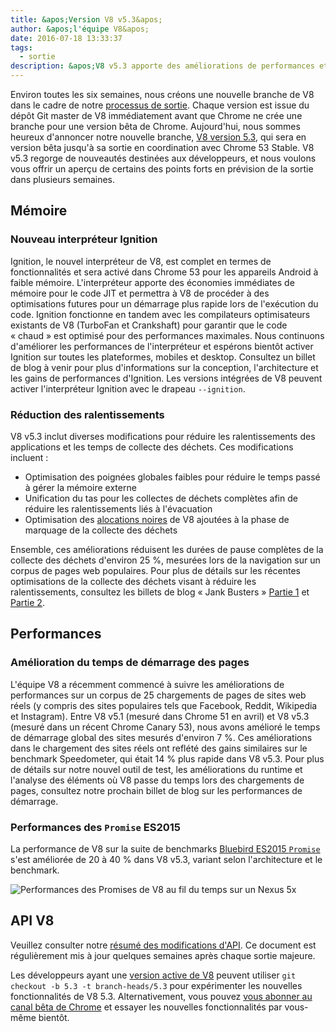 ```yaml
---
title: &apos;Version V8 v5.3&apos;
author: &apos;l'équipe V8&apos;
date: 2016-07-18 13:33:37
tags:
  - sortie
description: &apos;V8 v5.3 apporte des améliorations de performances et une réduction de la consommation de mémoire.&apos;
---
```

Environ toutes les six semaines, nous créons une nouvelle branche de V8 dans le cadre de notre [processus de sortie](/docs/release-process). Chaque version est issue du dépôt Git master de V8 immédiatement avant que Chrome ne crée une branche pour une version bêta de Chrome. Aujourd'hui, nous sommes heureux d'annoncer notre nouvelle branche, [V8 version 5.3](https://chromium.googlesource.com/v8/v8.git/+log/branch-heads/5.3), qui sera en version bêta jusqu'à sa sortie en coordination avec Chrome 53 Stable. V8 v5.3 regorge de nouveautés destinées aux développeurs, et nous voulons vous offrir un aperçu de certains des points forts en prévision de la sortie dans plusieurs semaines.

<!--truncate-->
## Mémoire

### Nouveau interpréteur Ignition

Ignition, le nouvel interpréteur de V8, est complet en termes de fonctionnalités et sera activé dans Chrome 53 pour les appareils Android à faible mémoire. L'interpréteur apporte des économies immédiates de mémoire pour le code JIT et permettra à V8 de procéder à des optimisations futures pour un démarrage plus rapide lors de l'exécution du code. Ignition fonctionne en tandem avec les compilateurs optimisateurs existants de V8 (TurboFan et Crankshaft) pour garantir que le code « chaud » est optimisé pour des performances maximales. Nous continuons d'améliorer les performances de l'interpréteur et espérons bientôt activer Ignition sur toutes les plateformes, mobiles et desktop. Consultez un billet de blog à venir pour plus d'informations sur la conception, l'architecture et les gains de performances d'Ignition. Les versions intégrées de V8 peuvent activer l'interpréteur Ignition avec le drapeau `--ignition`.

### Réduction des ralentissements

V8 v5.3 inclut diverses modifications pour réduire les ralentissements des applications et les temps de collecte des déchets. Ces modifications incluent :

- Optimisation des poignées globales faibles pour réduire le temps passé à gérer la mémoire externe
- Unification du tas pour les collectes de déchets complètes afin de réduire les ralentissements liés à l'évacuation
- Optimisation des [alocations noires](/blog/orinoco) de V8 ajoutées à la phase de marquage de la collecte des déchets

Ensemble, ces améliorations réduisent les durées de pause complètes de la collecte des déchets d'environ 25 %, mesurées lors de la navigation sur un corpus de pages web populaires. Pour plus de détails sur les récentes optimisations de la collecte des déchets visant à réduire les ralentissements, consultez les billets de blog « Jank Busters » [Partie 1](/blog/jank-busters) et [Partie 2](/blog/orinoco).

## Performances

### Amélioration du temps de démarrage des pages

L'équipe V8 a récemment commencé à suivre les améliorations de performances sur un corpus de 25 chargements de pages de sites web réels (y compris des sites populaires tels que Facebook, Reddit, Wikipedia et Instagram). Entre V8 v5.1 (mesuré dans Chrome 51 en avril) et V8 v5.3 (mesuré dans un récent Chrome Canary 53), nous avons amélioré le temps de démarrage global des sites mesurés d'environ 7 %. Ces améliorations dans le chargement des sites réels ont reflété des gains similaires sur le benchmark Speedometer, qui était 14 % plus rapide dans V8 v5.3. Pour plus de détails sur notre nouvel outil de test, les améliorations du runtime et l'analyse des éléments où V8 passe du temps lors des chargements de pages, consultez notre prochain billet de blog sur les performances de démarrage.

### Performances des `Promise` ES2015

La performance de V8 sur la suite de benchmarks [Bluebird ES2015 `Promise`](https://github.com/petkaantonov/bluebird/tree/master/benchmark) s'est améliorée de 20 à 40 % dans V8 v5.3, variant selon l'architecture et le benchmark.

![Performances des Promises de V8 au fil du temps sur un Nexus 5x](/_img/v8-release-53/promise.png)

## API V8

Veuillez consulter notre [résumé des modifications d'API](https://docs.google.com/document/d/1g8JFi8T_oAE_7uAri7Njtig7fKaPDfotU6huOa1alds/edit). Ce document est régulièrement mis à jour quelques semaines après chaque sortie majeure.

Les développeurs ayant une [version active de V8](https://v8.dev/docs/source-code#using-git) peuvent utiliser `git checkout -b 5.3 -t branch-heads/5.3` pour expérimenter les nouvelles fonctionnalités de V8 5.3. Alternativement, vous pouvez [vous abonner au canal bêta de Chrome](https://www.google.com/chrome/browser/beta.html) et essayer les nouvelles fonctionnalités par vous-même bientôt.
